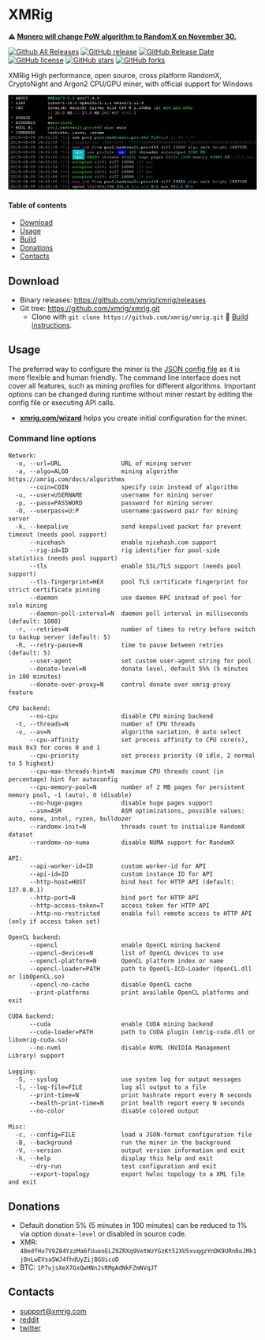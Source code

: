 # XMRig

**:warning: [Monero will change PoW algorithm to RandomX on November 30.](https://github.com/xmrig/xmrig/issues/1204)**

[![Github All Releases](https://img.shields.io/github/downloads/xmrig/xmrig/total.svg)](https://github.com/xmrig/xmrig/releases)
[![GitHub release](https://img.shields.io/github/release/xmrig/xmrig/all.svg)](https://github.com/xmrig/xmrig/releases)
[![GitHub Release Date](https://img.shields.io/github/release-date-pre/xmrig/xmrig.svg)](https://github.com/xmrig/xmrig/releases)
[![GitHub license](https://img.shields.io/github/license/xmrig/xmrig.svg)](https://github.com/xmrig/xmrig/blob/master/LICENSE)
[![GitHub stars](https://img.shields.io/github/stars/xmrig/xmrig.svg)](https://github.com/xmrig/xmrig/stargazers)
[![GitHub forks](https://img.shields.io/github/forks/xmrig/xmrig.svg)](https://github.com/xmrig/xmrig/network)

XMRig High performance, open source, cross platform RandomX, CryptoNight and Argon2 CPU/GPU miner, with official support for Windows

<img src="doc/screenshot.png" width="808" >

#### Table of contents
* [Download](#download)
* [Usage](#usage)
* [Build](https://github.com/xmrig/xmrig/wiki/Build)
* [Donations](#donations)
* [Contacts](#contacts)

## Download
* Binary releases: https://github.com/xmrig/xmrig/releases
* Git tree: https://github.com/xmrig/xmrig.git
  * Clone with `git clone https://github.com/xmrig/xmrig.git` :hammer: [Build instructions](https://github.com/xmrig/xmrig/wiki/Build).

## Usage
The preferred way to configure the miner is the [JSON config file](src/config.json) as it is more flexible and human friendly. The command line interface does not cover all features, such as mining profiles for different algorithms. Important options can be changed during runtime without miner restart by editing the config file or executing API calls.

* **[xmrig.com/wizard](https://xmrig.com/wizard)** helps you create initial configuration for the miner.

### Command line options
```
Network:
  -o, --url=URL                 URL of mining server
  -a, --algo=ALGO               mining algorithm https://xmrig.com/docs/algorithms
      --coin=COIN               specify coin instead of algorithm
  -u, --user=USERNAME           username for mining server
  -p, --pass=PASSWORD           password for mining server
  -O, --userpass=U:P            username:password pair for mining server
  -k, --keepalive               send keepalived packet for prevent timeout (needs pool support)
      --nicehash                enable nicehash.com support
      --rig-id=ID               rig identifier for pool-side statistics (needs pool support)
      --tls                     enable SSL/TLS support (needs pool support)
      --tls-fingerprint=HEX     pool TLS certificate fingerprint for strict certificate pinning
      --daemon                  use daemon RPC instead of pool for solo mining
      --daemon-poll-interval=N  daemon poll interval in milliseconds (default: 1000)
  -r, --retries=N               number of times to retry before switch to backup server (default: 5)
  -R, --retry-pause=N           time to pause between retries (default: 5)
      --user-agent              set custom user-agent string for pool
      --donate-level=N          donate level, default 5%% (5 minutes in 100 minutes)
      --donate-over-proxy=N     control donate over xmrig-proxy feature

CPU backend:
      --no-cpu                  disable CPU mining backend
  -t, --threads=N               number of CPU threads
  -v, --av=N                    algorithm variation, 0 auto select
      --cpu-affinity            set process affinity to CPU core(s), mask 0x3 for cores 0 and 1
      --cpu-priority            set process priority (0 idle, 2 normal to 5 highest)
      --cpu-max-threads-hint=N  maximum CPU threads count (in percentage) hint for autoconfig
      --cpu-memory-pool=N       number of 2 MB pages for persistent memory pool, -1 (auto), 0 (disable)
      --no-huge-pages           disable huge pages support
      --asm=ASM                 ASM optimizations, possible values: auto, none, intel, ryzen, bulldozer
      --randomx-init=N          threads count to initialize RandomX dataset
      --randomx-no-numa         disable NUMA support for RandomX

API:
      --api-worker-id=ID        custom worker-id for API
      --api-id=ID               custom instance ID for API
      --http-host=HOST          bind host for HTTP API (default: 127.0.0.1)
      --http-port=N             bind port for HTTP API
      --http-access-token=T     access token for HTTP API
      --http-no-restricted      enable full remote access to HTTP API (only if access token set)

OpenCL backend:
      --opencl                  enable OpenCL mining backend
      --opencl-devices=N        list of OpenCL devices to use
      --opencl-platform=N       OpenCL platform index or name
      --opencl-loader=PATH      path to OpenCL-ICD-Loader (OpenCL.dll or libOpenCL.so)
      --opencl-no-cache         disable OpenCL cache
      --print-platforms         print available OpenCL platforms and exit

CUDA backend:
      --cuda                    enable CUDA mining backend
      --cuda-loader=PATH        path to CUDA plugin (xmrig-cuda.dll or libxmrig-cuda.so)
      --no-nvml                 disable NVML (NVIDIA Management Library) support

Logging:
  -S, --syslog                  use system log for output messages
  -l, --log-file=FILE           log all output to a file
      --print-time=N            print hashrate report every N seconds
      --health-print-time=N     print health report every N seconds
      --no-color                disable colored output

Misc:
  -c, --config=FILE             load a JSON-format configuration file
  -B, --background              run the miner in the background
  -V, --version                 output version information and exit
  -h, --help                    display this help and exit
      --dry-run                 test configuration and exit
      --export-topology         export hwloc topology to a XML file and exit
```

## Donations
* Default donation 5% (5 minutes in 100 minutes) can be reduced to 1% via option `donate-level` or disabled in source code.
* XMR: `48edfHu7V9Z84YzzMa6fUueoELZ9ZRXq9VetWzYGzKt52XU5xvqgzYnDK9URnRoJMk1j8nLwEVsaSWJ4fhdUyZijBGUicoD`
* BTC: `1P7ujsXeX7GxQwHNnJsRMgAdNkFZmNVqJT`

## Contacts
* support@xmrig.com
* [reddit](https://www.reddit.com/user/XMRig/)
* [twitter](https://twitter.com/xmrig_dev)
